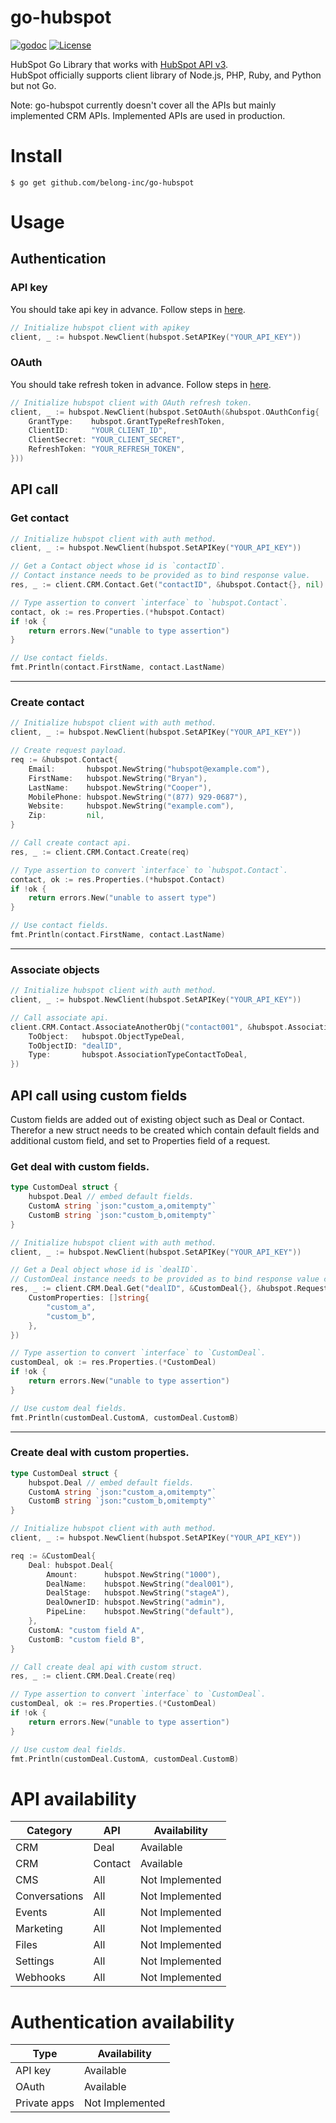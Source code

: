 # go-hubspot
[![godoc](https://godoc.org/github.com/belong-inc/go-hubspot?status.svg)](https://pkg.go.dev/github.com/belong-inc/go-hubspot)
[![License](https://img.shields.io/badge/License-Apache%202.0-blue.svg)](https://opensource.org/licenses/Apache-2.0)

HubSpot Go Library that works with [HubSpot API v3](https://developers.hubspot.com/docs/api/overview).  
HubSpot officially supports client library of Node.js, PHP, Ruby, and Python but not Go.

Note: go-hubspot currently doesn't cover all the APIs but mainly implemented CRM APIs. Implemented APIs are used in
production.

# Install

```shell
$ go get github.com/belong-inc/go-hubspot
```

# Usage

## Authentication

### API key

You should take api key in advance. Follow steps
in [here](https://knowledge.hubspot.com/integrations/how-do-i-get-my-hubspot-api-key).

```go
// Initialize hubspot client with apikey
client, _ := hubspot.NewClient(hubspot.SetAPIKey("YOUR_API_KEY"))
```

### OAuth

You should take refresh token in advance. Follow steps
in [here](https://developers.hubspot.com/docs/api/working-with-oauth).

```go
// Initialize hubspot client with OAuth refresh token.
client, _ := hubspot.NewClient(hubspot.SetOAuth(&hubspot.OAuthConfig{
    GrantType:    hubspot.GrantTypeRefreshToken,
    ClientID:     "YOUR_CLIENT_ID",
    ClientSecret: "YOUR_CLIENT_SECRET",
    RefreshToken: "YOUR_REFRESH_TOKEN",
}))
```

## API call

### Get contact

```go
// Initialize hubspot client with auth method.
client, _ := hubspot.NewClient(hubspot.SetAPIKey("YOUR_API_KEY"))

// Get a Contact object whose id is `contactID`.
// Contact instance needs to be provided as to bind response value.
res, _ := client.CRM.Contact.Get("contactID", &hubspot.Contact{}, nil)

// Type assertion to convert `interface` to `hubspot.Contact`.
contact, ok := res.Properties.(*hubspot.Contact)
if !ok {
    return errors.New("unable to type assertion")
}

// Use contact fields.
fmt.Println(contact.FirstName, contact.LastName)
```

---

### Create contact

```go
// Initialize hubspot client with auth method.
client, _ := hubspot.NewClient(hubspot.SetAPIKey("YOUR_API_KEY"))

// Create request payload.
req := &hubspot.Contact{
    Email:       hubspot.NewString("hubspot@example.com"),
    FirstName:   hubspot.NewString("Bryan"),
    LastName:    hubspot.NewString("Cooper"),
    MobilePhone: hubspot.NewString("(877) 929-0687"),
    Website:     hubspot.NewString("example.com"),
    Zip:         nil,
}

// Call create contact api.
res, _ := client.CRM.Contact.Create(req)

// Type assertion to convert `interface` to `hubspot.Contact`.
contact, ok := res.Properties.(*hubspot.Contact)
if !ok {
    return errors.New("unable to assert type")
}

// Use contact fields.
fmt.Println(contact.FirstName, contact.LastName)
```

---

### Associate objects

```go
// Initialize hubspot client with auth method.
client, _ := hubspot.NewClient(hubspot.SetAPIKey("YOUR_API_KEY"))

// Call associate api.
client.CRM.Contact.AssociateAnotherObj("contact001", &hubspot.AssociationConfig{
    ToObject:   hubspot.ObjectTypeDeal,
    ToObjectID: "dealID",
    Type:       hubspot.AssociationTypeContactToDeal,
})
```

## API call using custom fields

Custom fields are added out of existing object such as Deal or Contact.  
Therefor a new struct needs to be created which contain default fields and additional custom field, and set to Properties field of a request.

### Get deal with custom fields.

```go
type CustomDeal struct {
	hubspot.Deal // embed default fields.
	CustomA string `json:"custom_a,omitempty"`
	CustomB string `json:"custom_b,omitempty"`
}

// Initialize hubspot client with auth method.
client, _ := hubspot.NewClient(hubspot.SetAPIKey("YOUR_API_KEY"))

// Get a Deal object whose id is `dealID`.
// CustomDeal instance needs to be provided as to bind response value contained custom fields.
res, _ := client.CRM.Deal.Get("dealID", &CustomDeal{}, &hubspot.RequestQueryOption{
    CustomProperties: []string{
        "custom_a",
        "custom_b",
    },
})

// Type assertion to convert `interface` to `CustomDeal`.
customDeal, ok := res.Properties.(*CustomDeal)
if !ok {
    return errors.New("unable to type assertion")
}

// Use custom deal fields.
fmt.Println(customDeal.CustomA, customDeal.CustomB)
```

---

### Create deal with custom properties.

```go
type CustomDeal struct {
	hubspot.Deal // embed default fields.
	CustomA string `json:"custom_a,omitempty"`
	CustomB string `json:"custom_b,omitempty"`
}

// Initialize hubspot client with auth method.
client, _ := hubspot.NewClient(hubspot.SetAPIKey("YOUR_API_KEY"))

req := &CustomDeal{
    Deal: hubspot.Deal{
        Amount:      hubspot.NewString("1000"),
        DealName:    hubspot.NewString("deal001"),
        DealStage:   hubspot.NewString("stageA"),
        DealOwnerID: hubspot.NewString("admin"),
        PipeLine:    hubspot.NewString("default"),
    },
    CustomA: "custom field A",
    CustomB: "custom field B",
}

// Call create deal api with custom struct.
res, _ := client.CRM.Deal.Create(req)

// Type assertion to convert `interface` to `CustomDeal`.
customDeal, ok := res.Properties.(*CustomDeal)
if !ok {
    return errors.New("unable to type assertion")
}

// Use custom deal fields.
fmt.Println(customDeal.CustomA, customDeal.CustomB)
```

# API availability

|Category     | API     | Availability |
|-------------|---------|--------------|
|CRM          | Deal    |  Available |
|CRM          | Contact |  Available |
|CMS          | All     |  Not Implemented |
|Conversations| All     |  Not Implemented |
|Events       | All     |  Not Implemented |
|Marketing    | All     |  Not Implemented |
|Files        | All     |  Not Implemented |
|Settings     | All     |  Not Implemented |
|Webhooks     | All     |  Not Implemented |

# Authentication availability

|Type         | Availability |
|-------------|--------------|
|API key      | Available |
|OAuth        | Available |
|Private apps | Not Implemented |
